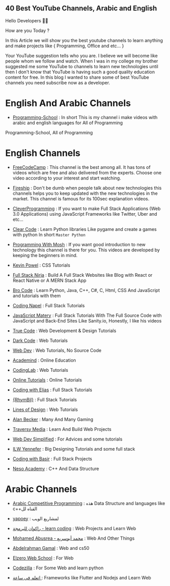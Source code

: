 ## 40 Best YouTube Channels,  Arabic and English

Hello Developers 👏👋

How are you Today ?

In this Article we will show you the best youtube channels to learn anything and make projects like { Programming, Office and etc... }

Your YouTube suggestion tells who you are. I believe we will become like people whom we follow and watch. When I was in my college my brother suggested me some YouTube to channels to learn new technologies until then I don't know that YouTube is having such a good quality education content for free. In this blog I wanted to share some of best YouTube channels you need subscribe now as a developer.

# English And Arabic Channels
- [Programming-School](https://www.youtube.com/channel/UC1YTVmV31RZV2oie1kKpJkw) : In short This is my channel i make videos with arabic and english languages for All of Programming

Programming-School, All of Programming

# English Channels
- [FreeCodeCamp](https://www.youtube.com/c/Freecodecamp) : This channel is the best among all. It has tons of videos which are free and also delivered from the experts. Choose one video according to your interest and start watching.

- [Fireship](https://www.youtube.com/c/Fireship) : Don't be dumb when people talk about new technologies this channels helps you to keep updated with the new technologies in the market. This channel is famous for its 100sec explanation videos.

- [CleverProgramming](https://www.youtube.com/c/CleverProgrammer) : If you want to make Full Stack Applications (Web 3.0 Applications) using JavaScript Frameworks like Twitter, Uber and etc...

-  [Clear Code](https://www.youtube.com/c/ClearCode) : Learn Python libraries Like pygame and create a games with python In short ```Master Python```

- [Programming With Mosh](https://www.youtube.com/c/programmingwithmosh) : If you want good introduction to new technology this channel is there for you. This videos are developed by keeping the beginners in mind.

- [Kevin Powel](https://www.youtube.com/kepowob) : CSS Tutorials

- [Full Stack Nirja](https://www.youtube.com/c/FullStackNiraj) : Build A Full Stack Websites like Blog with React or React Native or A MERN Stack App

- [Bro Code](https://www.youtube.com/c/BroCodez) : Learn Python, Java, C++, C#, C, Html, CSS And JavaScript and tutorials with them

- [Coding Napel](https://www.youtube.com/c/CodingNepal) : Full Stack Tutorials

- [JavaScript Matery](https://www.youtube.com/c/JavaScriptMastery) : Full Stack Tutorials With The Full Source Code with JavaScript and Back-End Sites Like Sanity.io, Honestly, I like his videos

- [True Code](https://www.youtube.com/c/TrueCoder) : Web Development & Design Tutorials

- [Dark Code](https://www.youtube.com/c/DarkCodeOnline) : Web Tutorials

- [Web Dev](https://www.youtube.com/c/WebDevelopment) : Web Tutorials, No Source Code

- [Academind](https://www.youtube.com/c/Academind) : Online Education

- [CodingLab](https://www.youtube.com/c/CodingLabYT) : Web Tutorials

- [Online Tutorials](https://www.youtube.com/c/OnlineTutorials4Designers) : Online Tutorials

- [Coding with Elias](https://www.youtube.com/c/CodingwithElias) : Full Stack Tutorials

- [{RhymBil}](https://www.youtube.com/c/RhymBil) : Full Stack Tutorials

- [Lines of Design](https://www.youtube.com/channel/UCno6nQho0ifTVhKyvJqxCmw) : Web Tutorials

- [Alan Becker](https://www.youtube.com/c/noogai89) : Many And Many Gaming

- [Traversy Media](https://www.youtube.com/c/TraversyMedia) : Learn And Build Web Projects

- [Web Dev Simplified](https://www.youtube.com/c/WebDevSimplified) : For Advices and some tutorials

- [ILW Yennefer](https://www.youtube.com/channel/UC5XDHSUoBC11Kj-iIpx7QkA) : Big Designing Tutorials and some full stack

- [Coding with Basir](https://www.youtube.com/c/CodingwithBasir) : Full Stack Projects

- [Neso Academy](https://www.youtube.com/c/nesoacademy) : C++ And Data Structure

# Arabic Channels

- [Arabic Competitive Programming](https://www.youtube.com/c/ArabicCompetitiveProgramming) : هذه Data Structure and languages like c++القناه لل

- [yapoey](https://www.youtube.com/c/yapoey-tech) : لمشاريع الويب

- [راكوان للبرمجة - learn coding](https://www.youtube.com/channel/UCIKDaj_tCR7ntiwM71DfaBg) : Web Projects and Learn Web

- [Mohamed Abusrea - محمد أبوسريع](https://www.youtube.com/c/MohamedAbusrea) : Web And Other Things

- [Abdelrahman Gamal](https://www.youtube.com/c/AbdelrahmanGamal) : Web and cs50

- [Elzero Web School](https://www.youtube.com/c/ElzeroInfo) : For Web

- [Codezilla](https://www.youtube.com/c/Codezilla) : For Some Web and learn python

- [اتعلم فى ساعة ](https://www.youtube.com/channel/UCs8PwUcH93uchrEZkB8ltNw) : Frameworks like Flutter and Nodejs and Learn Web